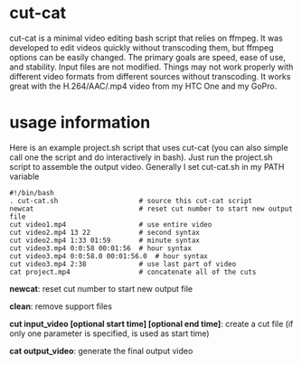 # cut-cat

cut-cat is a minimal video editing bash script that relies on ffmpeg.
It was developed to edit videos quickly without transcoding them, but ffmpeg options can be easily changed. 
The primary goals are speed, ease of use, and stability. 
Input files are not modified. 
Things may not work properly with different video formats from different sources without transcoding. 
It works great with the H.264/AAC/.mp4 video from my HTC One and my GoPro.



# usage information

Here is an example project.sh script that uses cut-cat (you can also simple call one the script and do interactively in bash). 
Just run the project.sh script to assemble the output video.
Generally I set cut-cat.sh in my PATH variable

```
#!/bin/bash
. cut-cat.sh                    # source this cut-cat script
newcat                          # reset cut number to start new output file
cut video1.mp4                  # use entire video
cut video2.mp4 13 22            # second syntax
cut video2.mp4 1:33 01:59       # minute syntax
cut video3.mp4 0:0:58 00:01:56  # hour syntax
cut video3.mp4 0:0:58.0 00:01:56.0  # hour syntax
cut video3.mp4 2:38             # use last part of video
cat project.mp4                 # concatenate all of the cuts
```


**newcat**: reset cut number to start new output file

**clean**: remove support files

**cut input_video [optional start time] [optional end time]**: create a cut file (if only one parameter is specified, is used as start time)

**cat output_video**: generate the final output video



